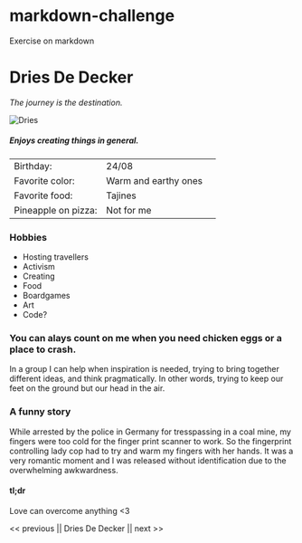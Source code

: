 # markdown-challenge
Exercise on markdown

# Dries De Decker

*The journey is the destination.*

![Dries](/Documents/BeCode/markdown-challenge/dries.jpeg)

##### Enjoys creating things in general.

| | | |
|-|-|-|
Birthday:|24/08
Favorite color:|Warm and earthy ones
Favorite food:|Tajines
Pineapple on pizza:|Not for me

### Hobbies 

* Hosting travellers
* Activism
* Creating
 * Food
 * Boardgames
 * Art
 * Code?

### You can alays count on me when you need chicken eggs or a place to crash.

In a group I can help when inspiration is needed, trying to bring together different ideas, and think pragmatically. In other words, trying to keep our feet on the ground but our head in the air.

### A funny story

While arrested by the police in Germany for tresspassing in a coal mine, my fingers were too cold for the finger print scanner to work. So the fingerprint controlling lady cop had to try and warm my fingers with her hands. It was a very romantic moment and I was released without identification due to the overwhelming awkwardness.

#### tl;dr
Love can overcome anything <3

<< previous || Dries De Decker || next >>
